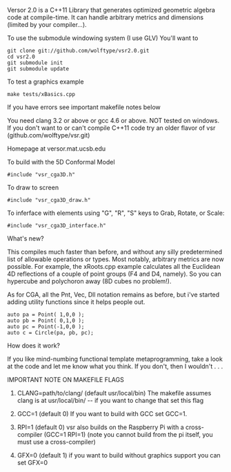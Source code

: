 Versor 2.0 is a C++11 Library that generates optimized geometric algebra code at compile-time.
It can handle arbitrary metrics and dimensions (limited by your compiler...).

To use the submodule windowing system (I use GLV) You'll want to 
                        
	git clone git://github.com/wolftype/vsr2.0.git
	cd vsr2.0
	git submodule init
	git submodule update

To test a graphics example

	make tests/xBasics.cpp
	
If you have errors see important makefile notes below

You need clang 3.2 or above or gcc 4.6 or above.  NOT tested on windows. 
If you don't want to or can't compile C++11 code try an older flavor of vsr
(github.com/wolftype/vsr.git) 

Homepage at versor.mat.ucsb.edu
                                                                      
To build with the 5D Conformal Model

	#include "vsr_cga3D.h"

To draw to screen

	#include "vsr_cga3D_draw.h"  

To inferface with elements using "G", "R", "S" keys to Grab, Rotate, or Scale:
                                   
	#include "vsr_cga3D_interface.h"
	
   
What's new? 

This compiles much faster than before, and without any silly predetermined list
of allowable operations or types.  Most notably, arbitrary metrics are now possible.  For example, 
the xRoots.cpp example calculates all the Euclidean 4D reflections of a couple of point groups
(F4 and D4, namely). So you can hypercube and polychoron away (8D cubes no problem!).  

As for CGA, all the Pnt, Vec, Dll notation remains as before, but i've started adding utility functions
since it helps people out. 

	auto pa = Point( 1,0,0 ); 
	auto pb = Point( 0,1,0 ); 
	auto pc = Point(-1,0,0 ); 
	auto c = Circle(pa, pb, pc); 
	
How does it work?

If you like mind-numbing functional template metaprogramming, take a look at the code
and let me know what you think.  If you don't, then I wouldn't . . .
	 

IMPORTANT NOTE ON MAKEFILE FLAGS

1. CLANG=path/to/clang/ (default usr/local/bin)
		The makefile assumes clang is at usr/local/bin/ -- if you want to change that set this flag  

2. GCC=1  (default 0)
		If you want to build with GCC set GCC=1.

3. RPI=1 (default 0)
        vsr also builds on the Raspberry Pi with a cross-compiler (GCC=1 RPI=1)
		(note you cannot build from the pi itself, you must use a cross-compiler)

3. GFX=0 (default 1) 
		if you want to build without graphics support you can set GFX=0
                                                                       